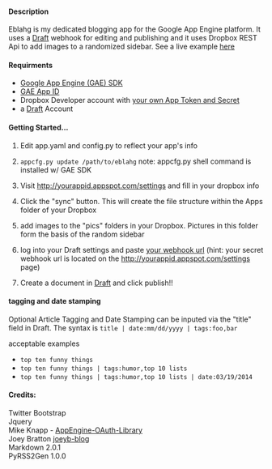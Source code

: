 #### Description

Eblahg is my dedicated blogging app for the Google App Engine platform.  It uses a [Draft](https://draftin.com/) webhook for editing and publishing and it uses Dropbox REST Api to add images to a randomized sidebar.  See a live example [here](http://eblahm.appspot.com)

#### Requirments

- [Google App Engine (GAE) SDK](https://developers.google.com/appengine/downloads)
- [GAE App ID](https://appengine.google.com/)
- Dropbox Developer account with [your own App Token and Secret](https://www.dropbox.com/developers/apps)
- a [Draft](https://draftin.com/) Account

#### Getting Started...

1. Edit app.yaml and config.py to reflect your app's info

2. `appcfg.py update /path/to/eblahg` note: appcfg.py shell command is installed w/ GAE SDK

3. Visit http://yourappid.appspot.com/settings and fill in your dropbox info

4. Click the "sync" button.  This will create the file structure within the Apps folder of your Dropbox

5. add images to the "pics" folders in your Dropbox.  Pictures in this folder form the basis of the random sidebar

6. log into your Draft settings and paste [your webhook url](https://draftin.com/publishers) (hint: your secret webhook url is located on the http://yourappid.appspot.com/settings page)

7. Create a document in [Draft](https://draftin.com/) and click publish!! 

#### tagging and date stamping

Optional Article Tagging and Date Stamping can be inputed via the "title" field in Draft.
The syntax is `title | date:mm/dd/yyyy | tags:foo,bar`

acceptable examples
- `top ten funny things`
- `top ten funny things | tags:humor,top 10 lists`
- `top ten funny things | tags:humor,top 10 lists | date:03/19/2014`

#### Credits:
Twitter Bootstrap  
Jquery  
Mike Knapp - [AppEngine-OAuth-Library](https://github.com/mikeknapp/AppEngine-OAuth-Library)  
Joey Bratton [joeyb-blog](https://github.com/joeyb/joeyb-blog)  
Markdown 2.0.1  
PyRSS2Gen 1.0.0  
